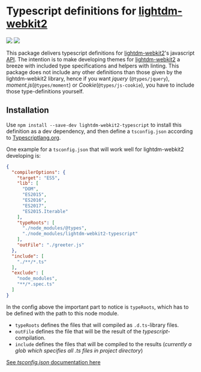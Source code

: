 # Typescript definitions for [lightdm-webkit2](https://github.com/Antergos/web-greeter)

![](https://img.shields.io/badge/webkit2--version-v2.2.5-blue.svg?style=flat-square)
![](https://img.shields.io/badge/build-working-green.svg?style=flat-square)

This package delivers typescript definitions for [lightdm-webkit2](https://github.com/Antergos/web-greeter)'s javascript [API](https://doclets.io/Antergos/web-greeter/stable). The intention is to make developing themes for [lightdm-webkit2](https://github.com/Antergos/web-greeter) a breeze with included type specifications and helpers with linting. This package does not include any other definitions than those given by the lightdm-webkit2 library, hence if you want _jquery_ (`@types/jquery`), _moment.js_(`@types/moment`) or _Cookie_(`@types/js-cookie`), you have to include those type-definitions yourself. 

## Installation

Use `npm install --save-dev lightdm-webkit2-typescript` to install this definition as a dev dependency, and then define a `tsconfig.json` according to [Typescriptlang.org](https://www.typescriptlang.org/docs/handbook/tsconfig-json.html).

One example for a `tsconfig.json` that will work well for lightdm-webkit2 developing is:

```json
{
  "compilerOptions": {
    "target": "ES5",
    "lib": [
      "DOM",
      "ES2015",
      "ES2016",
      "ES2017",
      "ES2015.Iterable"
    ],
    "typeRoots": [
      "./node_modules/@types",
      "./node_modules/lightdm-webkit2-typescript"
    ],
    "outFile": "./greeter.js"
  },
  "include": [
    "./**/*.ts"
  ],
  "exclude": [
    "node_modules",
    "**/*.spec.ts"
  ]
}
```

In the config above the important part to notice is `typeRoots`, which has to be defined with the path to this node module.

- `typeRoots` defines the files that will compiled as `.d.ts`-library files.
- `outFile` defines the file that will be the result of the _typescript_-compilation.
- `include` defines the files that will be compiled to the results (_currently a glob which specifies all .ts files in project directory_)

[See _tsconfig.json_ documentation here](https://www.typescriptlang.org/docs/handbook/tsconfig-json.html)
